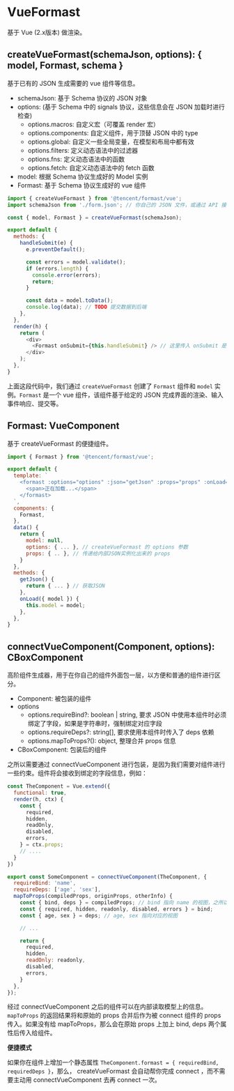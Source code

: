 # VueFormast

基于 Vue (2.x版本) 做渲染。

## createVueFormast(schemaJson, options): { model, Formast, schema }

基于已有的 JSON 生成需要的 vue 组件等信息。

- schemaJson: 基于 Schema 协议的 JSON 对象
- options: (基于 Schema 中的 signals 协议，这些信息会在 JSON 加载时进行检查)
  - options.macros: 自定义宏（可覆盖 render 宏）
  - options.components: 自定义组件，用于顶替 JSON 中的 type
  - options.global: 自定义一些全局变量，在模型和布局中都有效
  - options.filters: 定义动态语法中的过滤器
  - options.fns: 定义动态语法中的函数
  - options.fetch: 自定义动态语法中的 fetch 函数
- model: 根据 Schema 协议生成好的 Model 实例
- Formast: 基于 Schema 协议生成好的 vue 组件


```js
import { createVueFormast } from '@tencent/formast/vue';
import schemaJson from './form.json'; // 你自己的 JSON 文件，或通过 API 接口从服务端拉取 JSON

const { model, Formast } = createVueFormast(schemaJson);

export default {
  methods: {
    handleSubmit(e) {
      e.preventDefault();

      const errors = model.validate();
      if (errors.length) {
        console.error(errors);
        return;
      }

      const data = model.toData();
      console.log(data); // TODO 提交数据到后端
    },
  },
  render(h) {
    return (
      <div>
        <Formast onSubmit={this.handleSubmit} /> // 这里传入 onSubmit 是由 JSON 内部决定的
      </div>
    );
  },
}
```

上面这段代码中，我们通过 `createVueFormast` 创建了 `Formast` 组件和 `model` 实例。`Formast` 是一个 vue 组件，该组件基于给定的 JSON 完成界面的渲染、输入事件响应、提交等。

## Formast: VueComponent

基于 createVueFormast 的便捷组件。

```js
import { Formast } from '@tencent/formast/vue';

export default {
  template: `
    <formast :options="options" :json="getJson" :props="props" :onLoad="onLoad">
      <span>正在加载...</span>
    </formast>
  `,
  components: {
    Formast,
  },
  data() {
    return {
      model: null,
      options: { ... }, // createVueFormast 的 options 参数
      props: { .. }, // 传递给内部JSON实例化出来的 props
    }
  },
  methods: {
    getJson() {
      return { ... } // 获取JSON
    },
    onLoad({ model }) {
      this.model = model;
    },
  },
}
```

## connectVueComponent(Component, options): CBoxComponent

高阶组件生成器，用于在你自己的组件外面包一层，以方便和普通的组件进行区分。

- Component: 被包装的组件
- options
  - options.requireBind?: boolean | string, 要求 JSON 中使用本组件时必须绑定了字段，如果是字符串时，强制绑定对应字段
  - options.requireDeps?: string[], 要求使用本组件时传入了 deps 依赖
  - options.mapToProps?(): object, 整理合并 props 信息
- CBoxComponent: 包装后的组件

之所以需要通过 connectVueComponent 进行包装，是因为我们需要对组件进行一些约束。组件将会接收到绑定的字段信息，例如：

```js
const TheComponent = Vue.extend({
  functional: true,
  render(h, ctx) {
    const {
      required,
      hidden,
      readOnly,
      disabled,
      errors,
    } = ctx.props;
    // ....
  }
})

export const SomeComponent = connectVueComponent(TheComponent, {
  requireBind: 'name',
  requireDeps: ['age', 'sex'],
  mapToProps(compiledProps, originProps, otherInfo) {
    const { bind, deps } = compiledProps; // bind 指向 name 的视图，之所以叫 `bind` 而不是使用 `name`，是为了方便统一读取
    const { required, hidden, readonly, disabled, errors } = bind;
    const { age, sex } = deps; // age, sex 指向对应的视图

    // ...

    return {
      required,
      hidden,
      readOnly: readonly,
      disabled,
      errors,
    }
  },
});
```

经过 connectVueComponent 之后的组件可以在内部读取模型上的信息。`mapToProps` 的返回结果将和原始的 props 合并后作为被 connect 组件的 props 传入。如果没有给 mapToProps，那么会在原始 props 上加上 bind, deps 两个属性后传入给组件。

**便捷模式**

如果你在组件上增加一个静态属性 `TheComponent.formast = { requiredBind, requiredDeps }`，那么， createVueFormast 会自动帮你完成 connect ，而不需要主动用 connectVueComponent 去再 connect 一次。
